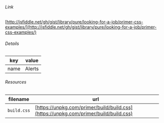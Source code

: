 <!--
https://pypi.org/project/jsfiddle-readme/
-->


###### Link
[http://jsfiddle.net/gh/gist/library/pure/looking-for-a-job/primer-css-examples/](http://jsfiddle.net/gh/gist/library/pure/looking-for-a-job/primer-css-examples/)

###### Details
key|value
-|-
name|Alerts

###### Resources
filename|url
-|-
`build.css`|[https://unpkg.com/primer/build/build.css](https://unpkg.com/primer/build/build.css)